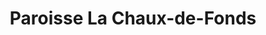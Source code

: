 ---
title: Paroisse La Chaux-de-Fonds
name: La Chaux-de-Fonds
site: https://www.eren.ch/cdf/
territoire:
  - La Sagne
  - Les Planchettes
  - La Chaux-de-Fonds
NPA:
  - 2300
  - 2301
  - 2302
  - 2303
  - 2304
  - 2314 
  - 2322
  - 2325
  - 2333
  - 2616
meta:
  - Le Crêt-du-Locle	
  - La Cibourg	
ministres:
- Francine Cuche Fuchs
- Françoise Dorier
- Gaël Letare
- Elisabeth Müller Renner
- Thierry Mühlbach
- Vy Tirman
---
